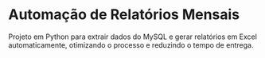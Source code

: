 # Automação de Relatórios Mensais

Projeto em Python para extrair dados do MySQL e gerar relatórios em Excel automaticamente, otimizando o processo e reduzindo o tempo de entrega.
